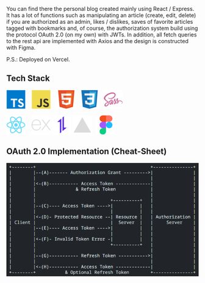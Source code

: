 You can find there the personal blog created mainly using React / Express. It has a lot of functions such as manipulating an article (create, edit, delete) if you are authorized as an admin, likes / dislikes, saves of favorite articles tagged with bookmarks and, of course, the authorization system build using the protocol OAuth 2.0 (on my own) with JWTs. In addition, all fetch queries to the rest api are implemented with Axios and the design is constructed with Figma.

P.S.: Deployed on Vercel.

## Tech Stack

<img src="./assets/typescript.svg" width=50 />&nbsp;&nbsp;&nbsp;
<img src="./assets/javascript.svg" width=50 />&nbsp;&nbsp;&nbsp;
<img src="./assets/html5.svg" width=50 />&nbsp;&nbsp;
<img src="./assets/css3.svg" width=50 />&nbsp;&nbsp;
<img src="./assets/sass.svg" width=50 />

<img src="./assets/react.svg" width=50 />&nbsp;&nbsp;&nbsp;
<img src="./assets/express.svg" width=50 />
<img src="./assets/axios.svg" width=50 />
<img src="./assets/vercel.svg" width=50 />&nbsp;&nbsp;
<img src="./assets/figma.svg" width=50 />

## OAuth 2.0 Implementation (Cheat-Sheet)

<img src="./assets/oauth.png">
